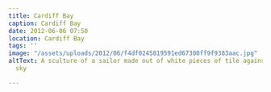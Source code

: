 ```yaml
---
title: Cardiff Bay
caption: Cardiff Bay
date: 2012-06-06 07:50
location: Cardiff Bay
tags: ''
image: "/assets/uploads/2012/06/f4df0245819591ed67300ff9f9383aac.jpg"
altText: A sculture of a sailor made out of white pieces of tile against the blue
  sky

---
```

